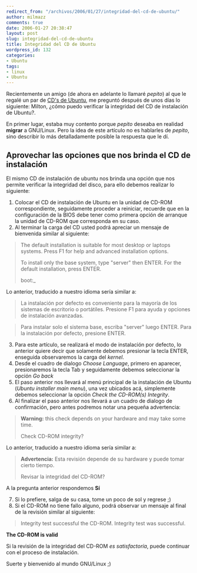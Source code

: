 ```yaml
---
redirect_from: "/archivos/2006/01/27/integridad-del-cd-de-ubuntu/"
author: milmazz
comments: true
date: 2006-01-27 20:38:47
layout: post
slug: integridad-del-cd-de-ubuntu
title: Integridad del CD de Ubuntu
wordpress_id: 132
categories:
- Ubuntu
tags:
- linux
- Ubuntu
---
```


Recientemente un amigo (de ahora en adelante lo llamaré _pepito_)  al que le regalé un par de [CD's de Ubuntu](https://shipit.ubuntu.com/), me preguntó después de unos días lo siguiente: Milton, ¿cómo puedo verificar la integridad del CD de instalación de Ubuntu?.

En primer lugar, estaba muy contento porque _pepito_ deseaba en realidad **migrar** a GNU/Linux. Pero la idea de este artículo no es hablarles de _pepito_, sino describir lo más detalladamente posible la respuesta que le dí.

## Aprovechar las opciones que nos brinda el CD de instalación

El mismo CD de instalación de ubuntu nos brinda una opción que nos permite verificar la integridad del disco, para ello debemos realizar lo siguiente:

  1. Colocar el CD de instalación de Ubuntu en la unidad de CD-ROM correspondiente, seguidamente proceder a reiniciar, recuerde que en la configuración de la BIOS debe tener como primera opción de arranque la unidad de CD-ROM que corresponda en su caso.
  2. Al terminar la carga del CD usted podrá apreciar un mensaje de bienvenida similar al siguiente:

> The default installation is suitable for most desktop or laptops systems. Press F1 for help and advanced installation options.
> 
> To install only the base system, type "server" then ENTER. For the default installation, press ENTER.
>
> boot:_

Lo anterior, traducido a nuestro idioma sería similar a:

> La instalación por defecto es conveniente para la mayoría de los sistemas de escritorio o portátiles. Presione F1 para ayuda y opciones de instalación avanzadas.

> 
> Para instalar solo el sistema base, escriba "server" luego ENTER. Para la instalación por defecto, presione ENTER.

  3. Para este artículo, se realizará el modo de instalación por defecto, lo anterior quiere decir que solamente debemos presionar la tecla ENTER, enseguida observaremos la carga del _kernel_.
  4. Desde el cuadro de dialogo _Choose Language_, primero en aparecer, presionaremos la tecla Tab y seguidamente debemos seleccionar la opción _Go back_
  5. El paso anterior nos llevará al menú principal de la instalación de Ubuntu (_Ubuntu installer main menu_), una vez ubicados acá, simplemente debemos seleccionar la opción _Check the CD-ROM(s) Integrity_.
  6. Al finalizar el paso anterior nos llevará a un cuadro de dialogo de confirmación, pero antes podremos notar una pequeña advertencia:

> **Warning:** this check depends on your hardware and may take some time.
> 
> Check CD-ROM integrity?

Lo anterior, traducido a nuestro idioma sería similar a:

> **Advertencia:** Esta revisión depende de su hardware y puede tomar cierto tiempo.
> 
> Revisar la integridad del CD-ROM?

A la pregunta anterior respondemos **Sí**

  7. Si lo prefiere, salga de su casa, tome un poco de sol y regrese ;)
  8. Si el CD-ROM no tiene fallo alguno, podrá observar un mensaje al final de la revisión similar al siguiente:

> Integrity test successful the CD-ROM. Integrity test was successful.  

**The CD-ROM is valid**

Si la revisión de la integridad del CD-ROM _es satisfactoría_, puede continuar con el proceso de instalación.

Suerte y bienvenido al mundo GNU/Linux ;)
